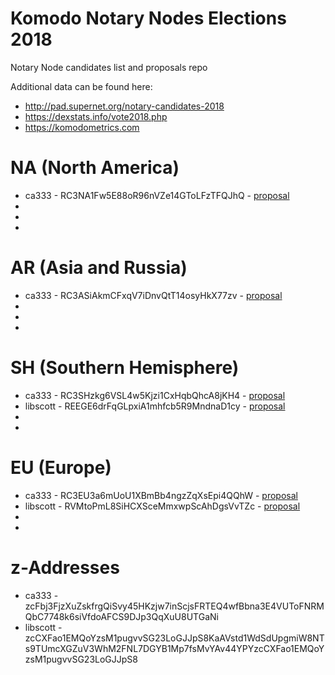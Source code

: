 # Komodo Notary Nodes Elections 2018
Notary Node candidates list and proposals repo

Additional data can be found here:

- http://pad.supernet.org/notary-candidates-2018
- https://dexstats.info/vote2018.php
- https://komodometrics.com

# NA (North America)

- ca333 - RC3NA1Fw5E88oR96nVZe14GToLFzTFQJhQ - [proposal](./proposals/ca333/proposal)
-
-
-

# AR (Asia and Russia)

- ca333 - RC3ASiAkmCFxqV7iDnvQtT14osyHkX77zv - [proposal](./proposals/ca333/proposal)
-
-
-

# SH (Southern Hemisphere)

- ca333 - RC3SHzkg6VSL4w5Kjzi1CxHqbQhcA8jKH4 - [proposal](./proposals/ca333/proposal)
- libscott - REEGE6drFqGLpxiA1mhfcb5R9MndnaD1cy - [proposal](https://gist.github.com/libscott/2c5ed58ffab0d55b58ec832019490de3)
-
-

# EU (Europe)

- ca333 - RC3EU3a6mUoU1XBmBb4ngzZqXsEpi4QQhW - [proposal](./proposals/ca333/proposal)
- libscott - RVMtoPmL8SiHCXSceMmxwpScAhDgsVvTZc - [proposal](https://gist.github.com/libscott/2c5ed58ffab0d55b58ec832019490de3)
-
-


# z-Addresses

- ca333 - zcFbj3FjzXuZskfrgQiSvy45HKzjw7inScjsFRTEQ4wfBbna3E4VUToFNRMQbC7748k6siVfdoAFCS9DJp3QqXuU8UTGaNi
- libscott - zcCXFao1EMQoYzsM1pugvvSG23LoGJJpS8KaAVstd1WdSdUpgmiW8NTs9TUmcXGZuV3WhM2FNL7DGYB1Mp7fsMvYAv44YPYzcCXFao1EMQoYzsM1pugvvSG23LoGJJpS8
